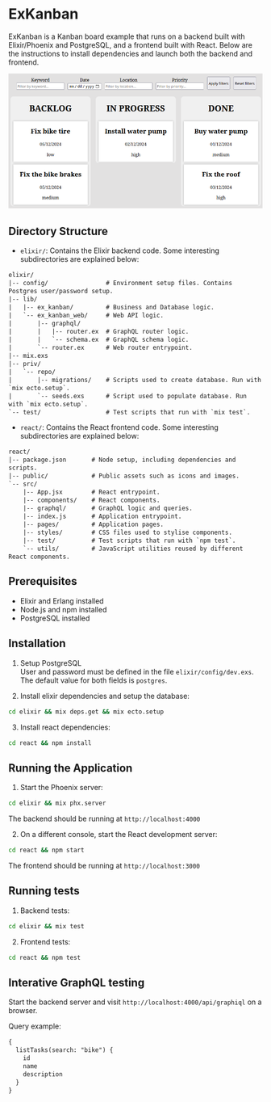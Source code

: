 # ExKanban

ExKanban is a Kanban board example that runs on a backend built with Elixir/Phoenix and PostgreSQL, and a frontend built with React. Below are the instructions to install dependencies and launch both the backend and frontend.

![Screenshot](assets/Screenshot_2024-12-02_21-14-50.png)

## Directory Structure

- `elixir/`: Contains the Elixir backend code. Some interesting subdirectories are explained below:
```
elixir/
|-- config/                # Environment setup files. Contains Postgres user/password setup.
|-- lib/
|   |-- ex_kanban/         # Business and Database logic.
|   `-- ex_kanban_web/     # Web API logic.
|       |-- graphql/
|       |   |-- router.ex  # GraphQL router logic.
|       |   `-- schema.ex  # GraphQL schema logic.
|       `-- router.ex      # Web router entrypoint.
|-- mix.exs
|-- priv/
|   `-- repo/
|       |-- migrations/    # Scripts used to create database. Run with `mix ecto.setup`.
|       `-- seeds.exs      # Script used to populate database. Run with `mix ecto.setup`.
`-- test/                  # Test scripts that run with `mix test`.
```

- `react/`: Contains the React frontend code. Some interesting subdirectories are explained below:
```
react/
|-- package.json       # Node setup, including dependencies and scripts.
|-- public/            # Public assets such as icons and images.
`-- src/
    |-- App.jsx        # React entrypoint.
    |-- components/    # React components.
    |-- graphql/       # GraphQL logic and queries.
    |-- index.js       # Application entrypoint.
    |-- pages/         # Application pages.
    |-- styles/        # CSS files used to stylise components.
    |-- test/          # Test scripts that run with `npm test`.
    `-- utils/         # JavaScript utilities reused by different React components.
```

## Prerequisites

- Elixir and Erlang installed
- Node.js and npm installed
- PostgreSQL installed

## Installation

1. Setup PostgreSQL  
  User and password must be defined in the file `elixir/config/dev.exs`.  
  The default value for both fields is `postgres`.

2. Install elixir dependencies and setup the database:
  ```sh
  cd elixir && mix deps.get && mix ecto.setup
  ```

3. Install react dependencies:
  ```sh
  cd react && npm install
  ```

## Running the Application

1. Start the Phoenix server:
  ```sh
  cd elixir && mix phx.server
  ```
  The backend should be running at `http://localhost:4000`

2. On a different console, start the React development server:
  ```sh
  cd react && npm start
  ```
  The frontend should be running at `http://localhost:3000`

## Running tests

1. Backend tests:
  ```sh
  cd elixir && mix test
  ```

2. Frontend tests:
  ```sh
  cd react && npm test
  ```

## Interative GraphQL testing

Start the backend server and visit `http://localhost:4000/api/graphiql` on a browser.

Query example:
```
{
  listTasks(search: "bike") {
    id
    name
    description
  }
}
```